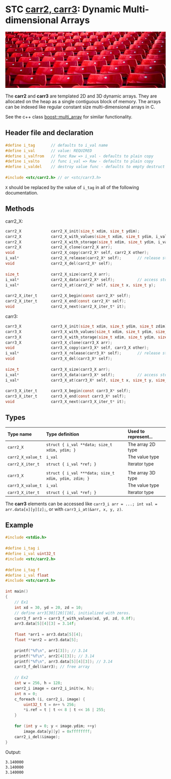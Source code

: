 # STC [carr2, carr3](../include/stc/carray.h): Dynamic Multi-dimensional Arrays
![Array](pics/array.jpg)

The **carr2** and **carr3** are templated 2D and 3D dynamic arrays. They are allocated on the heap as a single
contiguous block of memory. The arrays can be indexed like regular constant size multi-dimensional arrays in C.

See the c++ class [boost::multi_array](https://www.boost.org/doc/libs/release/libs/multi_array) for similar functionality.

## Header file and declaration

```c
#define i_tag       // defaults to i_val name
#define i_val       // value: REQUIRED
#define i_valfrom   // func Raw => i_val - defaults to plain copy
#define i_valto     // func i_val => Raw - defaults to plain copy
#define i_valdel    // destroy value func - defaults to empty destruct

#include <stc/carr2.h> // or <stc/carr3.h>
```
`X` should be replaced by the value of `i_tag` in all of the following documentation.

## Methods

carr2_X:
```c
carr2_X             carr2_X_init(size_t xdim, size_t ydim);
carr2_X             carr2_X_with_values(size_t xdim, size_t ydim, i_val val);
carr2_X             carr2_X_with_storage(size_t xdim, size_t ydim, i_val* array);
carr2_X             carr2_X_clone(carr2_X arr);
void                carr2_X_copy(carr2_X* self, carr2_X other);
i_val*              carr2_X_release(carr2_X* self);       // release storage (not freed)
void                carr2_X_del(carr2_X* self);

size_t              carr2_X_size(carr2_X arr);
i_val*              carr2_X_data(carr2_X* self);          // access storage data
i_val*              carr2_X_at(carr2_X* self, size_t x, size_t y);

carr2_X_iter_t      carr2_X_begin(const carr2_X* self);
carr2_X_iter_t      carr2_X_end(const carr2_X* self);
void                carr2_X_next(carr2_X_iter_t* it);
```
carr3:
```c
carr3_X             carr3_X_init(size_t xdim, size_t ydim, size_t zdim);
carr3_X             carr3_X_with_values(size_t xdim, size_t ydim, size_t zdim, i_val val);
carr3_X             carr3_X_with_storage(size_t xdim, size_t ydim, size_t zdim, i_val* array);
carr3_X             carr3_X_clone(carr3_X arr);
void                carr3_X_copy(carr3_X* self, carr3_X other);
i_val*              carr3_X_release(carr3_X* self);       // release storage (not freed)
void                carr3_X_del(carr3_X* self);

size_t              carr3_X_size(carr3_X arr);
i_val*              carr3_X_data(carr3_X* self);          // access storage data
i_val*              carr3_X_at(carr3_X* self, size_t x, size_t y, size_t z);

carr3_X_iter_t      carr3_X_begin(const carr3_X* self);
carr3_X_iter_t      carr3_X_end(const carr3_X* self);
void                carr3_X_next(carr3_X_iter_t* it);
```
## Types

| Type name         | Type definition                                      | Used to represent... |
|:------------------|:-----------------------------------------------------|:---------------------|
| `carr2_X`         | `struct { i_val **data; size_t xdim, ydim; }`        | The array 2D type    |
| `carr2_X_value_t` | `i_val`                                              | The value type       |
| `carr2_X_iter_t`  | `struct { i_val *ref; }`                             | Iterator type        |
|                   |                                                      |                      |
| `carr3_X`         | `struct { i_val ***data; size_t xdim, ydim, zdim; }` | The array 3D type    |
| `carr3_X_value_t` | `i_val`                                              | The value type       |
| `carr3_X_iter_t`  | `struct { i_val *ref; }`                             | Iterator type        |

The **carr3** elements can be accessed like `carr3_i arr = ...; int val = arr.data[x][y][z];`, or with `carr3_i_at(&arr, x, y, z)`.

## Example
```c
#include <stdio.h>

#define i_tag i
#define i_val uint32_t
#include <stc/carr2.h>

#define i_tag f
#define i_val float
#include <stc/carr3.h>

int main()
{
    // Ex1
    int xd = 30, yd = 20, zd = 10;
    // define arr3[30][20][10], initialized with zeros.
    carr3_f arr3 = carr3_f_with_values(xd, yd, zd, 0.0f);
    arr3.data[5][4][3] = 3.14f;

    float *arr1 = arr3.data[5][4];
    float **arr2 = arr3.data[5];

    printf("%f\n", arr1[3]); // 3.14
    printf("%f\n", arr2[4][3]); // 3.14
    printf("%f\n", arr3.data[5][4][3]); // 3.14
    carr3_f_del(&arr3); // free array

    // Ex2
    int w = 256, h = 128;
    carr2_i image = carr2_i_init(w, h);
    int n = 0;
    c_foreach (i, carr2_i, image) {
        uint32_t t = n++ % 256;
        *i.ref = t | t << 8 | t << 16 | 255;
    }

    for (int y = 0; y < image.ydim; ++y)
        image.data[y][y] = 0xffffffff;
    carr2_i_del(&image);
}
```
Output:
```
3.140000
3.140000
3.140000
```
